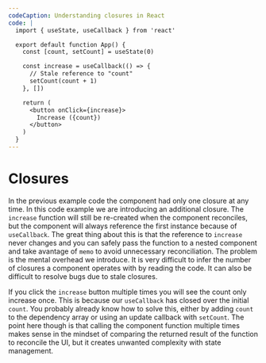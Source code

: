 ```yaml
---
codeCaption: Understanding closures in React
code: |
  import { useState, useCallback } from 'react'

  export default function App() {
    const [count, setCount] = useState(0)

    const increase = useCallback(() => {
      // Stale reference to "count"
      setCount(count + 1)
    }, [])

    return (
      <button onClick={increase}>
        Increase ({count})
      </button>
    )
  }
---
```


# Closures

<ClientOnly>
 <Playground />
</ClientOnly>

In the previous example code the component had only one closure at any time. In this code example we are introducing an additional closure. The `increase` function will still be re-created when the component reconciles, but the component will always reference the first instance because of `useCallback`. The great thing about this is that the reference to `increase` never changes and you can safely pass the function to a nested component and take avantage of `memo` to avoid unnecessary reconciliation. The problem is the mental overhead we introduce. It is very difficult to infer the number of closures a component operates with by reading the code. It can also be difficult to resolve bugs due to stale closures.

If you click the `increase` button multiple times you will see the count only increase once. This is because our `useCallback` has closed over the initial `count`. You probably already know how to solve this, either by adding `count` to the dependency array or using an update callback with `setCount`. The point here though is that calling the component function multiple times makes sense in the mindset of comparing the returned result of the function to reconcile the UI, but it creates unwanted complexity with state management.
